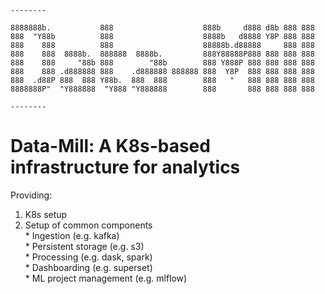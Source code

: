 ```
--------

8888888b.           888                    888b     d888 d8b 888 888
888  "Y88b          888                    8888b   d8888 Y8P 888 888
888    888          888                    88888b.d88888     888 888
888    888  8888b.  888888  8888b.         888Y88888P888 888 888 888
888    888     "88b 888        "88b        888 Y888P 888 888 888 888
888    888 .d888888 888    .d888888 888888 888  Y8P  888 888 888 888
888  .d88P 888  888 Y88b.  888  888        888   "   888 888 888 888
8888888P"  "Y888888  "Y888 "Y888888        888       888 888 888 888

--------
```

# Data-Mill: A K8s-based infrastructure for analytics

Providing:  
  1. K8s setup  
  2. Setup of common components  
    * Ingestion (e.g. kafka)  
    * Persistent storage (e.g. s3)  
    * Processing (e.g. dask, spark)  
    * Dashboarding (e.g. superset)  
    * ML project management (e.g. mlflow)  

